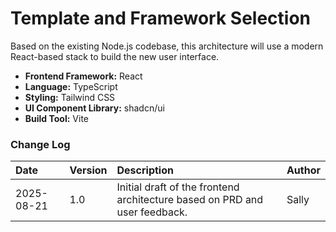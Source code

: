# Template and Framework Selection

Based on the existing Node.js codebase, this architecture will use a modern React-based stack to build the new user interface.

-   **Frontend Framework:** React
-   **Language:** TypeScript
-   **Styling:** Tailwind CSS
-   **UI Component Library:** shadcn/ui
-   **Build Tool:** Vite

### Change Log

| Date | Version | Description | Author |
| :--- | :--- | :--- | :--- |
| 2025-08-21 | 1.0 | Initial draft of the frontend architecture based on PRD and user feedback. | Sally |
